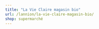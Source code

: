 ```yaml
---
title: "La Vie Claire magasin bio"
url: /lannion/la-vie-claire-magasin-bio/
shop: supermarché
---
```

